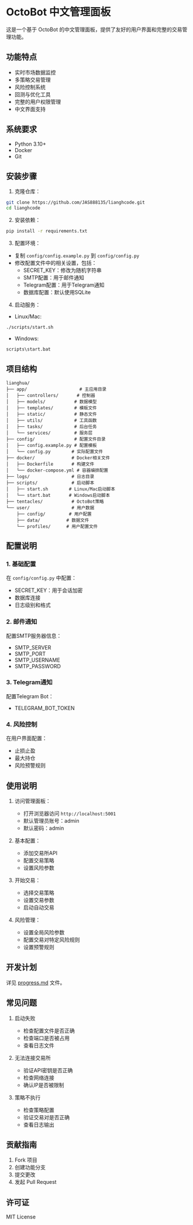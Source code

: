 # OctoBot 中文管理面板

这是一个基于 OctoBot 的中文管理面板，提供了友好的用户界面和完整的交易管理功能。

## 功能特点

- 实时市场数据监控
- 多策略交易管理
- 风险控制系统
- 回测与优化工具
- 完整的用户权限管理
- 中文界面支持

## 系统要求

- Python 3.10+
- Docker
- Git

## 安装步骤

1. 克隆仓库：
```bash
git clone https://github.com/JAS888135/lianghcode.git
cd lianghcode
```

2. 安装依赖：
```bash
pip install -r requirements.txt
```

3. 配置环境：
- 复制 `config/config.example.py` 到 `config/config.py`
- 修改配置文件中的相关设置，包括：
  - SECRET_KEY：修改为随机字符串
  - SMTP配置：用于邮件通知
  - Telegram配置：用于Telegram通知
  - 数据库配置：默认使用SQLite

4. 启动服务：
- Linux/Mac:
```bash
./scripts/start.sh
```
- Windows:
```bash
scripts\start.bat
```

## 项目结构

```
lianghua/
├── app/                    # 主应用目录
│   ├── controllers/       # 控制器
│   ├── models/           # 数据模型
│   ├── templates/        # 模板文件
│   ├── static/           # 静态文件
│   ├── utils/            # 工具函数
│   ├── tasks/            # 后台任务
│   └── services/         # 服务层
├── config/               # 配置文件目录
│   ├── config.example.py # 配置模板
│   └── config.py        # 实际配置文件
├── docker/              # Docker相关文件
│   ├── Dockerfile       # 构建文件
│   └── docker-compose.yml # 容器编排配置
├── logs/                # 日志目录
├── scripts/             # 启动脚本
│   ├── start.sh        # Linux/Mac启动脚本
│   └── start.bat       # Windows启动脚本
├── tentacles/           # OctoBot策略
└── user/                # 用户数据
    ├── config/         # 用户配置
    ├── data/          # 数据文件
    └── profiles/      # 用户配置文件
```

## 配置说明

### 1. 基础配置
在 `config/config.py` 中配置：
- SECRET_KEY：用于会话加密
- 数据库连接
- 日志级别和格式

### 2. 邮件通知
配置SMTP服务器信息：
- SMTP_SERVER
- SMTP_PORT
- SMTP_USERNAME
- SMTP_PASSWORD

### 3. Telegram通知
配置Telegram Bot：
- TELEGRAM_BOT_TOKEN

### 4. 风险控制
在用户界面配置：
- 止损止盈
- 最大持仓
- 风险预警规则

## 使用说明

1. 访问管理面板：
   - 打开浏览器访问 `http://localhost:5001`
   - 默认管理员账号：admin
   - 默认密码：admin

2. 基本配置：
   - 添加交易所API
   - 配置交易策略
   - 设置风险参数

3. 开始交易：
   - 选择交易策略
   - 设置交易参数
   - 启动自动交易

4. 风险管理：
   - 设置全局风险参数
   - 配置交易对特定风险规则
   - 设置预警规则

## 开发计划

详见 [progress.md](progress.md) 文件。

## 常见问题

1. 启动失败
   - 检查配置文件是否正确
   - 检查端口是否被占用
   - 查看日志文件

2. 无法连接交易所
   - 验证API密钥是否正确
   - 检查网络连接
   - 确认IP是否被限制

3. 策略不执行
   - 检查策略配置
   - 验证交易对是否正确
   - 查看日志输出

## 贡献指南

1. Fork 项目
2. 创建功能分支
3. 提交更改
4. 发起 Pull Request

## 许可证

MIT License 